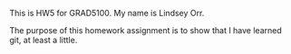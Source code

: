 This is HW5 for GRAD5100. My name is Lindsey Orr.

The purpose of this homework assignment is to show that I have learned 
git,
at least a little.

